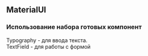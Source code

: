 ## MaterialUI

### Использование набора готовых компонент

Typography - для ввода текста. \
TextField - для работы с формой